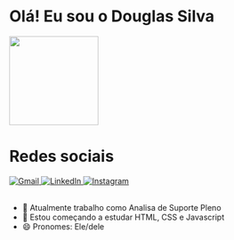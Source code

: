 <h1>Olá! Eu sou o Douglas Silva</h1>
<div>
    <a href="https://github.com/dougllassillva27">
        <img height="160em" src="https://github-readme-stats.vercel.app/api?username=dougllassillva27&show_icons=true&theme=dark" style="display: inline-block; margin-right: 10px;">
    </a>
<!--    <a href="https://github.com/dougllassillva27">
        <img height="140em" src="https://github-readme-stats.vercel.app/api/top-langs/?username=dougllassillva27&theme=dark" style="display: inline-block;">
    </a>-->
</div>

        


<h1>Redes sociais</h1>
<div>
    <a href="mailto:dougllassillva27@gmail.com" target="_blank">
        <img src="https://img.shields.io/badge/Gmail-D14836?style=for-the-badge&logo=gmail&logoColor=white" alt="Gmail"/>
    </a>
    <a href="https://www.linkedin.com/in/douglas-silva-27/" target="_blank">
        <img src="https://img.shields.io/badge/LinkedIn-0077B5?style=for-the-badge&logo=linkedin&logoColor=white" alt="LinkedIn"/>
    </a>
        <a href="https://www.instagram.com/dougllassillva27" target="_blank">
        <img src="https://img.shields.io/badge/Instagram-E4405F?style=for-the-badge&logo=instagram&logoColor=white" alt="Instagram"/>
    </a>
</div>
<br>


- 🔭 Atualmente trabalho como Analisa de Suporte Pleno
- 🌱 Estou começando a estudar HTML, CSS e Javascript
- 😄 Pronomes: Ele/dele
